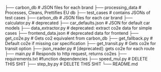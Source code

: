 
├── carbon_db               # JSON files for each brand
├── processing_data         # Processes, Cleans, Prettifies EU db
├── test_cases               # contains JSONs of test cases 
├── carbon_db               # JSON files for each car brand
├── calculator.py             # deprecated
├── car_defaults.json             # JSON for default car models
├── data_extractor.py        # deprecated: extract co2e data for simple cases
├── frontend_data.json            # deprecated data for frontend
├── get_co2e.py             # Gets co2 equivalent from carbon_db
├── get_fallback.py             # Default co2e if missing car specification
├── get_transit.py             # Gets co2e for transit option
├── json_reader.py             # [deprecated]: gets co2e for each route
├── main.py             # Responds to http request, returns co2es
├── requirements.txt            #function dependencies
├── speed_mul.py             # DELETE THIS SHIT
├── step_by.py             # DELETE THIS SHIT
└── README.md
